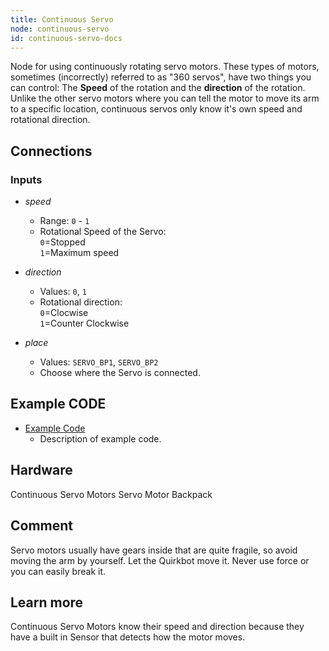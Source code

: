 ```yaml
---
title: Continuous Servo
node: continuous-servo
id: continuous-servo-docs
---
```


Node for using continuously rotating servo motors. These types of motors, sometimes (incorrectly) referred to as "360 servos", have two things you can control: The **Speed** of the rotation and the **direction** of the rotation. Unlike the other servo motors where you can tell the motor to move its arm to a specific location, continuous servos only know it's own speed and rotational direction.

## Connections

<div class="node-input-list" markdown="block">

### Inputs

- *speed*
	- Range: `0` - `1`
	- Rotational Speed of the Servo:<br> `0`=Stopped<br> `1`=Maximum speed

- *direction*
	- Values: `0`, `1`
	- Rotational direction:<br> `0`=Clocwise<br> `1`=Counter Clockwise

- *place*
	- Values: `SERVO_BP1`, `SERVO_BP2`
	- Choose where the Servo is connected.
	
</div>


## Example CODE

<div class="node-example-programs" markdown="block">

- [Example Code](http://code.quirkbot.com/program/XXXXXXXXXXXXXXXX "Go to Quirkbot CODE")
	- Description of example code.

</div>

## Hardware
Continuous Servo Motors
Servo Motor Backpack

## Comment
Servo motors usually have gears inside that are quite fragile, so avoid moving the arm by yourself. Let the Quirkbot move it. Never use force or you can easily break it.

## Learn more
Continuous Servo Motors know their speed and direction because they have a built in Sensor that detects how the motor moves.
